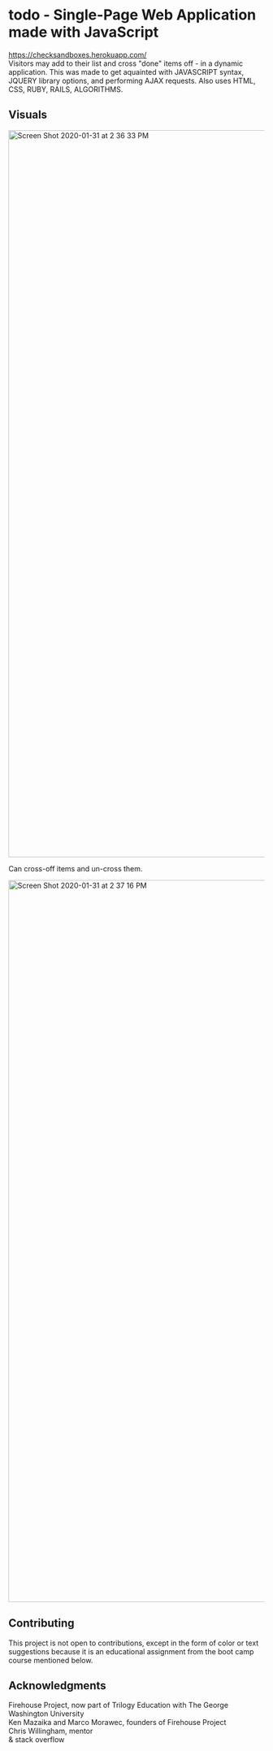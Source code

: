 # todo - Single-Page Web Application made with JavaScript <br />
https://checksandboxes.herokuapp.com/ <br />
Visitors may add to their list and cross "done" items off - in a dynamic application.
This was made to get aquainted with JAVASCRIPT syntax, JQUERY library options, and performing AJAX requests.
Also uses HTML, CSS, RUBY, RAILS, ALGORITHMS. <br />

## Visuals
<img width="1431" alt="Screen Shot 2020-01-31 at 2 36 33 PM" src="https://user-images.githubusercontent.com/53051292/73570044-98774780-4439-11ea-879b-7566d653b43a.png">

Can cross-off items and un-cross them.

<img width="1421" alt="Screen Shot 2020-01-31 at 2 37 16 PM" src="https://user-images.githubusercontent.com/53051292/73570048-9b723800-4439-11ea-94bd-62afce14b5cd.png">


## Contributing

This project is not open to contributions, except in the form of color or text suggestions because it is an educational assignment from the boot camp course mentioned below. 

## Acknowledgments

Firehouse Project, now part of Trilogy Education with The George Washington University <br />
Ken Mazaika and Marco Morawec, founders of Firehouse Project <br />
Chris Willingham, mentor <br />
& stack overflow

